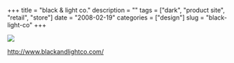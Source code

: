 +++
title = "black & light co."
description = ""
tags = ["dark", "product site", "retail", "store"]
date = "2008-02-19"
categories = ["design"]
slug = "black-light-co"
+++


 

  <div id="screens-thumbs" class="clearfix">
    <div class="txt-center" id="design-submission"><a href="http://www.blackandlightco.com/"><img id='bluga-thumbnail-903' class='bluga-thumbnail large' src='//konigi.com/media/bluga/
wt47f279d44c8a2_0.jpg'/></a></div>  
  </div>   
<p><a href="http://www.blackandlightco.com/">http://www.blackandlightco.com/</a></p>




